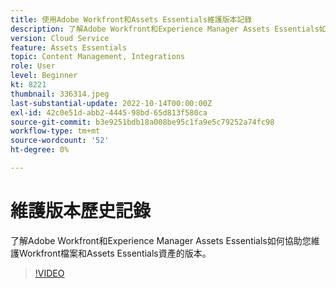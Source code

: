 ```yaml
---
title: 使用Adobe Workfront和Assets Essentials維護版本記錄
description: 了解Adobe Workfront和Experience Manager Assets Essentials如何協助您維護Workfront檔案和Assets Essentials資產的版本。
version: Cloud Service
feature: Assets Essentials
topic: Content Management, Integrations
role: User
level: Beginner
kt: 8221
thumbnail: 336314.jpeg
last-substantial-update: 2022-10-14T00:00:00Z
exl-id: 42c0e51d-abb2-4445-98bd-65d813f580ca
source-git-commit: b3e9251bdb18a008be95c1fa9e5c79252a74fc98
workflow-type: tm+mt
source-wordcount: '52'
ht-degree: 0%

---
```


# 維護版本歷史記錄

了解Adobe Workfront和Experience Manager Assets Essentials如何協助您維護Workfront檔案和Assets Essentials資產的版本。

>[!VIDEO](https://video.tv.adobe.com/v/336314?quality=12&learn=on)
